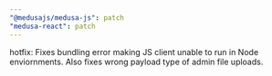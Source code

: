 ```yaml
---
"@medusajs/medusa-js": patch
"medusa-react": patch
---
```


hotfix: Fixes bundling error making JS client unable to run in Node enviornments. Also fixes wrong payload type of admin file uploads.
